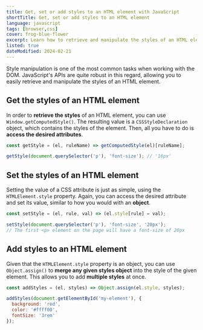 ```yaml
---
title: Get, set or add styles to an HTML element with JavaScript
shortTitle: Get, set or add styles to an HTML element
language: javascript
tags: [browser,css]
cover: frog-blue-flower
excerpt: Learn how to retrieve and manipulate the styles of an HTML element easily and efficiently with JavaScript.
listed: true
dateModified: 2024-02-21
---
```


Style manipulation is one of the most common tasks when working with the DOM. JavaScript's APIs are quite robust in this regard, allowing you to easily retrieve and manipulate the styles of an HTML element.

## Get the styles of an HTML element

In order to **retrieve the styles** of an HTML element, you can use `Window.getComputedStyle()`. The resulting value is a `CSSStyleDeclaration` object, which contains the styles of the element. Then, all you have to do is **access the desired attributes**.

```js
const getStyle = (el, ruleName) => getComputedStyle(el)[ruleName];

getStyle(document.querySelector('p'), 'font-size'); // '16px'
```

## Set the styles of an HTML element

Setting the value of a CSS attribute is just as simple, using the `HTMLElement.style` property. Again, you can access the desired attribute and set its value, similar to how you would with an **object**.

```js
const setStyle = (el, rule, val) => (el.style[rule] = val);

setStyle(document.querySelector('p'), 'font-size', '20px');
// The first <p> element on the page will have a font-size of 20px
```

## Add styles to an HTML element

Given that the `HTMLElement.style` property is an object, you can use `Object.assign()` to **merge any given styles object** into the style of the given element. This allows you to add **multiple styles** at once.

```js
const addStyles = (el, styles) => Object.assign(el.style, styles);

addStyles(document.getElementById('my-element'), {
  background: 'red',
  color: '#ffff00',
  fontSize: '3rem'
});
```
